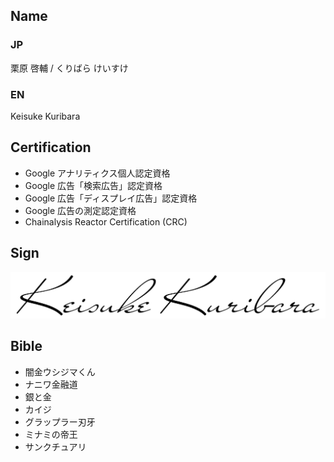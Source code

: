 ## Name
### JP
栗原 啓輔 / くりばら けいすけ
### EN
Keisuke Kuribara
## Certification
- Google アナリティクス個人認定資格
- Google 広告「検索広告」認定資格
- Google 広告「ディスプレイ広告」認定資格
- Google 広告の測定認定資格
- Chainalysis Reactor Certification (CRC)

## Sign
![Keisuke Kuribara](logo_black.png "Keisuke Kuribara")

## Bible
- 闇金ウシジマくん
- ナニワ金融道
- 銀と金
- カイジ
- グラップラー刃牙
- ミナミの帝王
- サンクチュアリ
